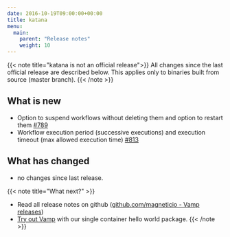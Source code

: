 ```yaml
---
date: 2016-10-19T09:00:00+00:00
title: katana
menu:
  main:
    parent: "Release notes"
    weight: 10
---
```


{{< note title="katana is not an official release">}}
All changes since the last official release are described below. This applies only to binaries built from source (master branch). 
{{< /note >}}

## What is new
* Option to suspend workflows without deleting them and option to restart them [#789](https://github.com/magneticio/vamp/issues/789)
* Workflow execution period (successive executions) and execution timeout (max allowed execution time) [#813](https://github.com/magneticio/vamp/issues/813)

## What has changed
* no changes since last release.

{{< note title="What next?" >}}
* Read all release notes on github ([github.com/magneticio - Vamp releases](https://github.com/magneticio/vamp/releases))
* [Try out Vamp](/documentation/installation/hello-world) with our single container hello world package.
{{< /note >}}
